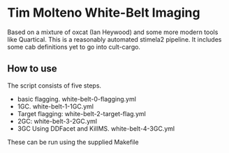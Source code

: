 # Tim Molteno White-Belt Imaging

Based on a mixture of oxcat (Ian Heywood) and some more modern tools like Quartical. This is a reasonably automated stimela2 pipeline. It includes some cab definitions yet to go into cult-cargo.

## How to use

The script consists of five steps.

* basic flagging. white-belt-0-flagging.yml
* 1GC. white-belt-1-1GC.yml
* Target flagging: white-belt-2-target-flag.yml
* 2GC: white-belt-3-2GC.yml
* 3GC Using DDFacet and KillMS. white-belt-4-3GC.yml

These can be run using the supplied Makefile
